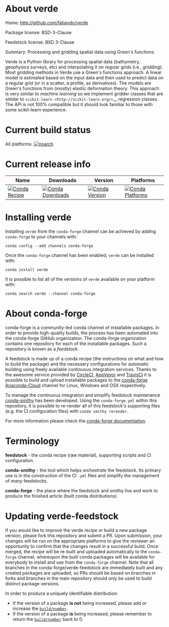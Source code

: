 About verde
===========

Home: http://github.com/fatiando/verde

Package license: BSD-3-Clause

Feedstock license: BSD 3-Clause

Summary: Processing and gridding spatial data using Green's functions

Verde is a Python library for processing spatial data (bathymetry, geophysics
surveys, etc) and interpolating it on regular grids (i.e., *gridding*).
Most gridding methods in Verde use a Green's functions approach.
A linear model is estimated based on the input data and then used to predict
data on a regular grid (or in a scatter, a profile, as derivatives).
The models are Green's functions from (mostly) elastic deformation theory.
This approach is very similar to *machine learning* so we implement gridder
classes that are similar to `scikit-learn <http://scikit-learn.org/>`__
regression classes.
The API is not 100% compatible but it should look familiar to those with some
scikit-learn experience.


Current build status
====================

All platforms:
[![noarch](https://img.shields.io/circleci/project/github/conda-forge/verde-feedstock/master.svg?label=noarch)](https://circleci.com/gh/conda-forge/verde-feedstock)

Current release info
====================

| Name | Downloads | Version | Platforms |
| --- | --- | --- | --- |
| [![Conda Recipe](https://img.shields.io/badge/recipe-verde-green.svg)](https://anaconda.org/conda-forge/verde) | [![Conda Downloads](https://img.shields.io/conda/dn/conda-forge/verde.svg)](https://anaconda.org/conda-forge/verde) | [![Conda Version](https://img.shields.io/conda/vn/conda-forge/verde.svg)](https://anaconda.org/conda-forge/verde) | [![Conda Platforms](https://img.shields.io/conda/pn/conda-forge/verde.svg)](https://anaconda.org/conda-forge/verde) |

Installing verde
================

Installing `verde` from the `conda-forge` channel can be achieved by adding `conda-forge` to your channels with:

```
conda config --add channels conda-forge
```

Once the `conda-forge` channel has been enabled, `verde` can be installed with:

```
conda install verde
```

It is possible to list all of the versions of `verde` available on your platform with:

```
conda search verde --channel conda-forge
```


About conda-forge
=================

conda-forge is a community-led conda channel of installable packages.
In order to provide high-quality builds, the process has been automated into the
conda-forge GitHub organization. The conda-forge organization contains one repository
for each of the installable packages. Such a repository is known as a *feedstock*.

A feedstock is made up of a conda recipe (the instructions on what and how to build
the package) and the necessary configurations for automatic building using freely
available continuous integration services. Thanks to the awesome service provided by
[CircleCI](https://circleci.com/), [AppVeyor](https://www.appveyor.com/)
and [TravisCI](https://travis-ci.org/) it is possible to build and upload installable
packages to the [conda-forge](https://anaconda.org/conda-forge)
[Anaconda-Cloud](https://anaconda.org/) channel for Linux, Windows and OSX respectively.

To manage the continuous integration and simplify feedstock maintenance
[conda-smithy](https://github.com/conda-forge/conda-smithy) has been developed.
Using the ``conda-forge.yml`` within this repository, it is possible to re-render all of
this feedstock's supporting files (e.g. the CI configuration files) with ``conda smithy rerender``.

For more information please check the [conda-forge documentation](https://conda-forge.org/docs/).

Terminology
===========

**feedstock** - the conda recipe (raw material), supporting scripts and CI configuration.

**conda-smithy** - the tool which helps orchestrate the feedstock.
                   Its primary use is in the construction of the CI ``.yml`` files
                   and simplify the management of *many* feedstocks.

**conda-forge** - the place where the feedstock and smithy live and work to
                  produce the finished article (built conda distributions)


Updating verde-feedstock
========================

If you would like to improve the verde recipe or build a new
package version, please fork this repository and submit a PR. Upon submission,
your changes will be run on the appropriate platforms to give the reviewer an
opportunity to confirm that the changes result in a successful build. Once
merged, the recipe will be re-built and uploaded automatically to the
`conda-forge` channel, whereupon the built conda packages will be available for
everybody to install and use from the `conda-forge` channel.
Note that all branches in the conda-forge/verde-feedstock are
immediately built and any created packages are uploaded, so PRs should be based
on branches in forks and branches in the main repository should only be used to
build distinct package versions.

In order to produce a uniquely identifiable distribution:
 * If the version of a package **is not** being increased, please add or increase
   the [``build/number``](https://conda.io/docs/user-guide/tasks/build-packages/define-metadata.html#build-number-and-string).
 * If the version of a package **is** being increased, please remember to return
   the [``build/number``](https://conda.io/docs/user-guide/tasks/build-packages/define-metadata.html#build-number-and-string)
   back to 0.
